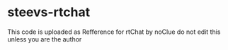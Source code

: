 # steevs-rtchat
This code is uploaded as Refference for rtChat by noClue do not edit this unless you are the author
